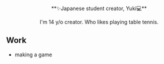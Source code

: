 <center>
  **✨Japanese student creator, Yuki💻** 
  
  I'm 14 y/o creator. Who likes playing table tennis.
</center>

## Work
- making a game
